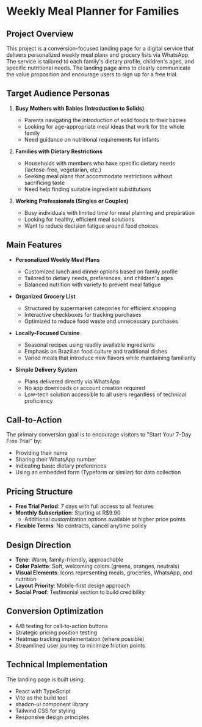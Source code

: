 # Weekly Meal Planner for Families

## Project Overview

This project is a conversion-focused landing page for a digital service that delivers personalized weekly meal plans and grocery lists via WhatsApp. The service is tailored to each family's dietary profile, children's ages, and specific nutritional needs. The landing page aims to clearly communicate the value proposition and encourage users to sign up for a free trial.

## Target Audience Personas

1. **Busy Mothers with Babies (Introduction to Solids)**
   - Parents navigating the introduction of solid foods to their babies
   - Looking for age-appropriate meal ideas that work for the whole family
   - Need guidance on nutritional requirements for infants

2. **Families with Dietary Restrictions**
   - Households with members who have specific dietary needs (lactose-free, vegetarian, etc.)
   - Seeking meal plans that accommodate restrictions without sacrificing taste
   - Need help finding suitable ingredient substitutions

3. **Working Professionals (Singles or Couples)**
   - Busy individuals with limited time for meal planning and preparation
   - Looking for healthy, efficient meal solutions
   - Want to reduce decision fatigue around food choices

## Main Features

- **Personalized Weekly Meal Plans**
  - Customized lunch and dinner options based on family profile
  - Tailored to dietary needs, preferences, and children's ages
  - Balanced nutrition with variety to prevent meal fatigue

- **Organized Grocery List**
  - Structured by supermarket categories for efficient shopping
  - Interactive checkboxes for tracking purchases
  - Optimized to reduce food waste and unnecessary purchases

- **Locally-Focused Cuisine**
  - Seasonal recipes using readily available ingredients
  - Emphasis on Brazilian food culture and traditional dishes
  - Varied meals that introduce new flavors while maintaining familiarity

- **Simple Delivery System**
  - Plans delivered directly via WhatsApp
  - No app downloads or account creation required
  - Low-tech solution accessible to all users regardless of technical proficiency

## Call-to-Action

The primary conversion goal is to encourage visitors to "Start Your 7-Day Free Trial" by:
- Providing their name
- Sharing their WhatsApp number
- Indicating basic dietary preferences
- Using an embedded form (Typeform or similar) for data collection

## Pricing Structure

- **Free Trial Period**: 7 days with full access to all features
- **Monthly Subscription**: Starting at R$9.90
  - Additional customization options available at higher price points
- **Flexible Terms**: No contracts, cancel anytime policy

## Design Direction

- **Tone**: Warm, family-friendly, approachable
- **Color Palette**: Soft, welcoming colors (greens, oranges, neutrals)
- **Visual Elements**: Icons representing meals, groceries, WhatsApp, and nutrition
- **Layout Priority**: Mobile-first design approach
- **Social Proof**: Testimonial section to build credibility

## Conversion Optimization

- A/B testing for call-to-action buttons
- Strategic pricing position testing
- Heatmap tracking implementation (where possible)
- Streamlined user journey to minimize friction points

## Technical Implementation

The landing page is built using:
- React with TypeScript
- Vite as the build tool
- shadcn-ui component library
- Tailwind CSS for styling
- Responsive design principles
